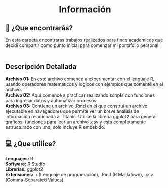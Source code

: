 <h1 align="center">Información</h1>
<h2>🤔 ¿Que encontrarás?</h2>
En esta carpeta encontraras trabajos realizados para fines academicos que decidi compartir como punto inicial para comenzar mi portafolio personal
<br></br>
<h2>Descripción Detallada</h2>

**Archivo 01:** En este archivo comencé a experimentar con el lenguaje R, usando operadores matematicos y logicos con ejemplos que comenté en el archivo.   
**Archivo 02:** Aqui comencé a practicar realizando scripts con funciones para ingresar datos y automatizar procesos.   
**Archivo 03:** Contiene un archivo .Rmd en el que construí un archivo ejecutable en navegadores que permite ver un breve analisis de información
relacionada al Titanic. Utilice la libreria ggplot2 para generar graficos, funciones para leer un archivo .csv y esta completamente estructurado con .md, solo incluye R embebido.   

<h2>💻 ¿Que utilice?</h2>

**Lenguajes:** R   
**Software:** R Studio   
**Librerias:** ggplot2   
**Extensiones:** .r (Lenguaje de programación), .Rmd (R Markdown), .csv (Comma-Separated Values)